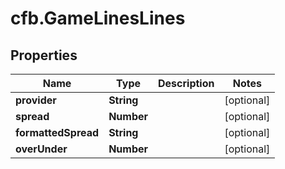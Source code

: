 # cfb.GameLinesLines

## Properties
Name | Type | Description | Notes
------------ | ------------- | ------------- | -------------
**provider** | **String** |  | [optional] 
**spread** | **Number** |  | [optional] 
**formattedSpread** | **String** |  | [optional] 
**overUnder** | **Number** |  | [optional] 


